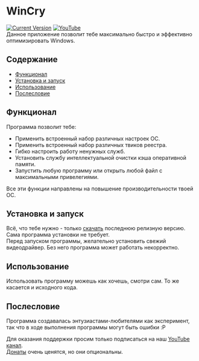 # WinCry
[![Current Version](https://img.shields.io/badge/version-1.4-green.svg)](https://github.com/ThePCDuke/WinCry) [![YouTube](https://img.shields.io/youtube/channel/subscribers/UCNSRCRVgZhLjq6KYIYDb-VA?style=social)](https://www.youtube.com/c/ThePeaceDuke)  
Данное приложение позволит тебе максимально быстро и эффективно оптимизировать Windows.
## Содержание
* [Функционал](#функционал)
* [Установка и запуск](#установка-и-запуск)
* [Использование](#использование)
* [Послесловие](#послесловие)

## Функционал
Программа позволит тебе:
* Применить встроенный набор различных настроек ОС.
* Применить встроенный набор различных твиков реестра.
* Гибко настроить работу ненужных служб.
* Установить службу интеллектуальной очистки кэша оперативной памяти.
* Запустить любую программу или открыть любой файл с максимальными привелегиями.  

Все эти функции направлены на повышение производительности твоей ОС.
	
## Установка и запуск
Всё, что тебе нужно - только [скачать](https://github.com/ThePCDuke/WinCry/releases) последнюю релизную версию. Сама программа установки не требует.  
Перед запуском программы, желательно установить свежий видеодрайвер. Без него программа может работать некорректно.

## Использование
Использовать программу можешь как хочешь, смотри сам. То же касается и исходного кода.

## Послесловие
Программа создавалась энтузиастами-любителями как эксперимент, так что в ходе выполнения программы могут быть ошибки :P

Для оказания поддержки просим только подписаться на наш [YouTube канал](https://www.youtube.com/c/ThePeaceDuke).  
[Донаты](https://www.donationalerts.com/r/thepeaceduke) очень ценятся, но они опциональны. 
